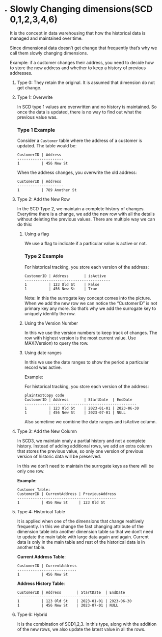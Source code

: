 - # Slowly Changing dimensions(SCD 0,1,2,3,4,6)
    
    It is the concept in data warehousing that how the historical data is managed and maintained over time.
    
    Since dimensional data doesn’t get change that frequently that’s why we call them slowly changing dimensions.
    
    Example: if a customer changes their address, you need to decide how to store the new address and whether to keep a history of previous addresses.
    
    1. Type 0: They retain the original. It is assumed that dimension do not get change.
    2. Type 1: Overwrite
        
        In SCD type 1 values are overwritten and no history is maintained. So once the data is updated, there is no way to find out what the previous value was.
        
        ### **Type 1 Example**
        
        Consider a `Customer` table where the address of a customer is updated. The table would be:
        
        ```
        CustomerID | Address
        ---------------------
        1          | 456 New St
        ```
        
        When the address changes, you overwrite the old address:
        
        ```
        CustomerID | Address
        ---------------------
        1          | 789 Another St
        ```
        
    3. Type 2: Add the New Row
        
        In the SCD Type 2, we maintain a complete history of changes. Everytime there is a change, we add the new row with all the details without deleting the previous values. There are multiple way we can do this:
        
        1. Using a flag
            
            We use a flag to indicate if a particular value is active or not.
            
            ### **Type 2 Example**
            
            For historical tracking, you store each version of the address:
            
            ```
            CustomerID | Address       | isActive
            ---------------------------------------
            1          | 123 Old St    | False 
            1          | 456 New St    | True
            ```
            
            Note: In this the surrogate key concept comes into the picture. When we add the new row we can notice the “CustomerID” is not primary key any more. So that’s why we add the surrogate key to uniquely identify the row.
            
        2. Using the Version Number
            
            In this we use the version numbers to keep track of changes. The row with highest version is the most current value. Use MAX(Version) to query the row.
            
        3. Using date ranges
            
            In this we use the date ranges to show the period a particular record was active.
            
            Example: 
            
            For historical tracking, you store each version of the address:
            
            ```
            plaintextCopy code
            CustomerID | Address       | StartDate  | EndDate
            ---------------------------------------------------
            1          | 123 Old St    | 2023-01-01 | 2023-06-30
            1          | 456 New St    | 2023-07-01 | NULL
            ```
            
            Also sometime we combine the date ranges and isActive column.
            
    4. Type 3: Add the New Column
        
        In SCD3, we maintain onaly a partial history and not a complete history. Instead of adding additional rows, we add an extra column that stores the previous value, so only one version of previous version of historic data will be preserved. 
        
        In this we don’t need to maintain the surrogate keys as there will be only one row.
        
        **Example**:
        
        ```
        Customer Table:
        CustomerID | CurrentAddress | PreviousAddress
        ---------------------------------------------
        1          | 456 New St     | 123 Old St
        ```
        
    5. Type 4: Historical Table
        
        It is applied when one of the dimensions that change realtively frequently. In this we change the fast changing attribute of the dimension table into another dimension table so that we don’t need to update the main table with large data again and again.
        Current data is only in the main table and rest of the historical data is in another table.
        
        **Current Address Table**:
        
        ```
        CustomerID | CurrentAddress
        ---------------------------
        1          | 456 New St
        ```
        
        **Address History Table**:
        
        ```
        CustomerID | Address       | StartDate  | EndDate
        ---------------------------------------------------
        1          | 123 Old St    | 2023-01-01 | 2023-06-30
        1          | 456 New St    | 2023-07-01 | NULL
        ```
        
    6. Type 6: Hybrid
        
        It is the combination of SCD1,2,3. In this type, along with the addition of the new rows, we also update the latest value in all the rows.